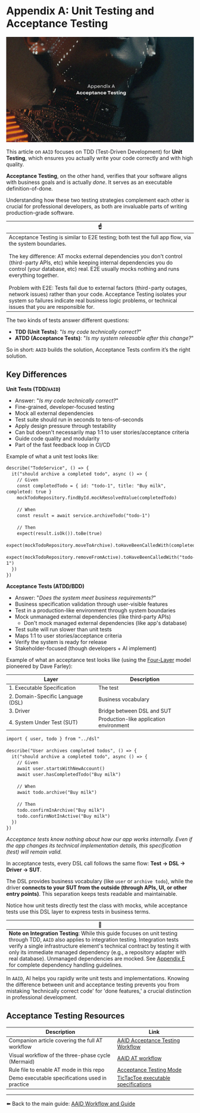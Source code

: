 # Appendix A: Unit Testing and Acceptance Testing

![Appendix A](../../assets/appendices/7.webp)

This article on `AAID` focuses on TDD (Test-Driven Development) for **Unit Testing**, which ensures you actually write your code correctly and with high quality.

**Acceptance Testing**, on the other hand, verifies that your software aligns with business goals and is actually _done_. It serves as an executable definition-of-done.

Understanding how these two testing strategies complement each other is crucial for professional developers, as both are invaluable parts of writing production-grade software.

| ☝️                                                                                                                                                                                                                                                                                                                                                                                                                                                                                                                                                                                                                    |
| --------------------------------------------------------------------------------------------------------------------------------------------------------------------------------------------------------------------------------------------------------------------------------------------------------------------------------------------------------------------------------------------------------------------------------------------------------------------------------------------------------------------------------------------------------------------------------------------------------------------- |
| Acceptance Testing is similar to E2E testing; both test the full app flow, via the system boundaries.<br><br>The key difference: AT mocks external dependencies you don't control (third-party APIs, etc) while keeping internal dependencies you do control (your database, etc) real. E2E usually mocks nothing and runs everything together.<br><br>Problem with E2E: Tests fail due to external factors (third-party outages, network issues) rather than your code. Acceptance Testing isolates your system so failures indicate real business logic problems, or technical issues that you are responsible for. |

The two kinds of tests answer different questions:

- **TDD (Unit Tests)**: "_Is my code technically correct?_"
- **ATDD (Acceptance Tests)**: "_Is my system releasable after this change?_"

So in short: `AAID` builds the solution, Acceptance Tests confirm it’s the right solution.

## Key Differences

**Unit Tests (TDD/`AAID`)**

- Answer: "_Is my code technically correct?_"
- Fine-grained, developer-focused testing
- Mock all external dependencies
- Test suite should run in seconds to tens-of-seconds
- Apply design pressure through testability
- Can but doesn't necessarily map 1:1 to user stories/acceptance criteria
- Guide code quality and modularity
- Part of the fast feedback loop in CI/CD

Example of what a unit test looks like:

```tsx
describe("TodoService", () => {
  it("should archive a completed todo", async () => {
    // Given
    const completedTodo = { id: "todo-1", title: "Buy milk", completed: true }
    mockTodoRepository.findById.mockResolvedValue(completedTodo)

    // When
    const result = await service.archiveTodo("todo-1")

    // Then
    expect(result.isOk()).toBe(true)
    expect(mockTodoRepository.moveToArchive).toHaveBeenCalledWith(completedTodo)
    expect(mockTodoRepository.removeFromActive).toHaveBeenCalledWith("todo-1")
  })
})
```

**Acceptance Tests (ATDD/BDD)**

- Answer: "_Does the system meet business requirements?_"
- Business specification validation through user-visible features
- Test in a production-like environment through system boundaries
- Mock unmanaged external dependencies (like third-party APIs)
  - Don't mock managed external dependencies (like app's database)
- Test suite will run slower than unit tests
- Maps 1:1 to user stories/acceptance criteria
- Verify the system is ready for release
- Stakeholder-focused (though developers + AI implement)

Example of what an acceptance test looks like (using the [Four-Layer](https://dojoconsortium.org/assets/ATDD%20-%20How%20to%20Guide.pdf) model pioneered by Dave Farley):

| Layer                             | Description                             |
| --------------------------------- | --------------------------------------- |
| 1. Executable Specification       | The test                                |
| 2. Domain-Specific Language (DSL) | Business vocabulary                     |
| 3. Driver                         | Bridge between DSL and SUT              |
| 4. System Under Test (SUT)        | Production-like application environment |

```tsx
import { user, todo } from "../dsl"

describe("User archives completed todos", () => {
  it("should archive a completed todo", async () => {
    // Given
    await user.startsWithNewAccount()
    await user.hasCompletedTodo("Buy milk")

    // When
    await todo.archive("Buy milk")

    // Then
    todo.confirmInArchive("Buy milk")
    todo.confirmNotInActive("Buy milk")
  })
})
```

_Acceptance tests know nothing about how our app works internally. Even if the app changes its technical implementation details, this specification (test) will remain valid._

In acceptance tests, every DSL call follows the same flow: **Test → DSL → Driver → SUT**.

The DSL provides business vocabulary (like `user` or `archive todo`), while the driver **connects to your SUT from the outside (through APIs, UI, or other entry points)**. This separation keeps tests readable and maintainable.

Notice how unit tests directly test the class with mocks, while acceptance tests use this DSL layer to express tests in business terms.

| 🔌                                                                                                                                                                                                                                                                                                                                                                                                                                                                     |
| ---------------------------------------------------------------------------------------------------------------------------------------------------------------------------------------------------------------------------------------------------------------------------------------------------------------------------------------------------------------------------------------------------------------------------------------------------------------------- |
| **Note on Integration Testing**: While this guide focuses on unit testing through TDD, `AAID` also applies to integration testing. Integration tests verify a single infrastructure element's technical contract by testing it with only its immediate managed dependency (e.g., a repository adapter with real database). Unmanaged dependencies are mocked. See [Appendix E](../appendix-e/dependencies-and-mocking.md) for complete dependency handling guidelines. |

In `AAID`, AI helps you rapidly write unit tests and implementations. Knowing the difference between unit and acceptance testing prevents you from mistaking 'technically correct code' for 'done features,' a crucial distinction in professional development.

## Acceptance Testing Resources

| Description                                        | Link                                                                                                                                                                       |
| -------------------------------------------------- | -------------------------------------------------------------------------------------------------------------------------------------------------------------------------- |
| Companion article covering the full AT workflow    | [AAID Acceptance Testing Workflow](./docs/aaid-acceptance-testing-workflow.md)                                                                                             |
| Visual workflow of the three-phase cycle (Mermaid) | [AAID AT workflow](aaid-at-workflow.diagram.mermaid)                                                                                                                       |
| Rule file to enable AT mode in this repo           | [Acceptance Testing Mode](rules/aaid-at/acceptance-testing-mode.mdc)                                                                                                       |
| Demo executable specifications used in practice    | [TicTacToe executable specifications](https://github.com/dawid-dahl-umain/augmented-ai-development-demo/blob/main/acceptance-test/executable-specs/cli.acceptance.spec.ts) |

---

⬅️ Back to the main guide: [AAID Workflow and Guide](../../docs/aidd-workflow.md)
